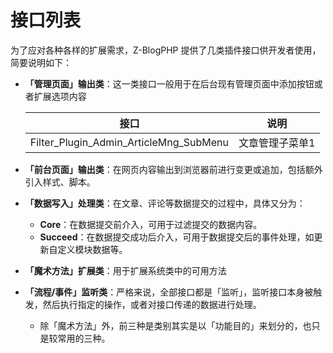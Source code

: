 # 接口列表

为了应对各种各样的扩展需求，Z-BlogPHP 提供了几类插件接口供开发者使用，简要说明如下：

- **「管理页面」输出类**：这一类接口一般用于在后台现有管理页面中添加按钮或者扩展选项内容

  | 接口                                    | 说明           |
  | --------------------------------------- | ------------- |
  | Filter_Plugin_Admin_ArticleMng_SubMenu	| 文章管理子菜单1  |

- **「前台页面」输出类**：在网页内容输出到浏览器前进行变更或追加，包括额外引入样式、脚本。
- **「数据写入」处理类**：在文章、评论等数据提交的过程中，具体又分为：
  - **Core**：在数据提交前介入，可用于过滤提交的数据内容。
  - **Succeed**：在数据提交成功后介入，可用于数据提交后的事件处理，如更新自定义模块数据等。
- **「魔术方法」扩展类**：用于扩展系统类中的可用方法
- **「流程/事件」监听类**：严格来说，全部接口都是「监听」，监听接口本身被触发，然后执行指定的操作，或者对接口传递的数据进行处理。
  - 除「魔术方法」外，前三种是类别其实是以「功能目的」来划分的，也只是较常用的三种。
<!-- - 所以这个分类有啥意义.jpg -->
